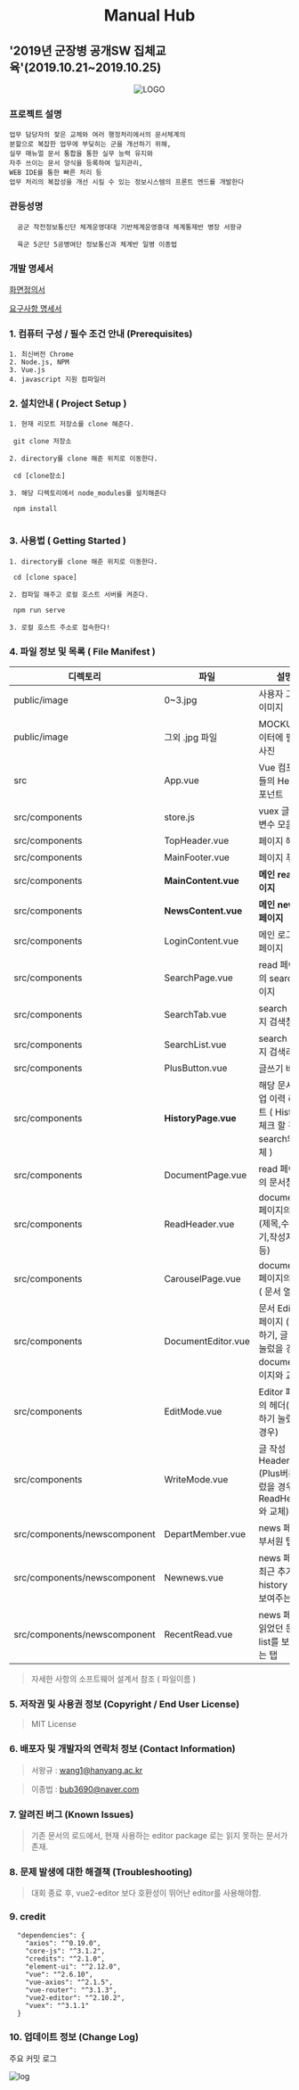 
<h1 align="center"> Manual Hub</h1>


## '2019년 군장병 공개SW 집체교육'(2019.10.21~2019.10.25)


<p align="center">
  <img src="./readmeIMG/logo.png" alt="LOGO"/>
</p>

### 프로젝트 설명
```
업무 담당자의 잦은 교체와 여러 행정처리에서의 문서체계의
분할으로 복잡한 업무에 부딪히는 군을 개선하기 위해,
실무 매뉴얼 문서 통합을 통한 실무 능력 유지와 
자주 쓰이는 문서 양식을 등록하여 일지관리,
WEB IDE를 통한 빠른 처리 등
업무 처리의 복잡성을 개선 시킬 수 있는 정보시스템의 프론트 엔드를 개발한다
```


### 관등성명
```
  공군 작전정보통신단 체계운영대대 기반체계운영중대 체계통제반 병장 서왕규

  육군 5군단 5공병여단 정보통신과 체계반 일병 이종법
```

### 개발 명세서 
[화면정의서](https://github.com/bub3690/manualhub/blob/master/readmeIMG/Web_ManualHub_Team_%EC%86%8C%ED%94%84%ED%8A%B8%EC%9B%A8%EC%96%B4%EC%84%A4%EA%B3%84%EC%84%9C%5B%ED%99%94%EB%A9%B4%EC%A0%95%EC%9D%98%EC%84%9C%5D.pdf)


[요구사항 명세서](https://github.com/bub3690/manualhub/blob/master/readmeIMG/Web_ManualHub_Team_%EC%9A%94%EA%B5%AC%EC%82%AC%ED%95%AD%EB%AA%85%EC%84%B8%EC%84%9C.pdf)




### 1. 컴퓨터 구성 / 필수 조건 안내 (Prerequisites)
```
1. 최신버전 Chrome
2. Node.js, NPM
3. Vue.js
4. javascript 지원 컴파일러
```

### 2. 설치안내 ( Project Setup )


```
1. 현재 리모트 저장소를 clone 해준다.

 git clone 저장소
 
2. directory를 clone 해준 위치로 이동한다.

 cd [clone장소]
 
3. 해당 디렉토리에서 node_modules를 설치해준다

 npm install
 
```


### 3. 사용법 ( Getting Started )
  ```
  1. directory를 clone 해준 위치로 이동한다.
  
   cd [clone space]
   
  2. 컴파일 해주고 로컬 호스트 서버를 켜준다.
  
   npm run serve
   
  3. 로컬 호스트 주소로 접속한다!
  
  ```


### 4. 파일 정보 및 목록 ( File Manifest )
|디렉토리|파일|설명|
|------|---|---|
|public/image|0~3.jpg|사용자 그룹별 이미지|
|public/image|그외 .jpg 파일|MOCKUP 데이터에 필요한 사진|
|src|App.vue| Vue 컴포넌트들의 Head 컴포넌트|
|src/components|store.js| vuex 글로벌 변수 모음파일 |
|src/components|TopHeader.vue|페이지 헤더|
|src/components|MainFooter.vue|페이지 푸터|
|src/components|**MainContent.vue**|**메인 read 페이지**|
|src/components|**NewsContent.vue**|**메인 news 페이지**|
|src/components|LoginContent.vue|메인 로그인 페이지|
|src/components|SearchPage.vue|read 페이지의 search 페이지|
|src/components|SearchTab.vue|search 페이지 검색창|
|src/components|SearchList.vue|search 페이지 검색리스트|
|src/components|PlusButton.vue|글쓰기 버튼|
|src/components|**HistoryPage.vue**| 해당 문서 작업 이력 리스트 ( History 체크 할 경우 search와 교체 )|
|src/components|DocumentPage.vue|read 페이지의 문서창|
|src/components|ReadHeader.vue|document 페이지의 헤더(제목,수정하기,작성자 등등)|
|src/components|CarouselPage.vue|document 페이지의 내용( 문서 열람 )|
|src/components|DocumentEditor.vue| 문서 Editor 페이지 ( 수정하기, 글 작성 눌렀을 경우 document페이지와 교체 )|
|src/components|EditMode.vue|Editor 페이지의 헤더( 수정하기 눌렀을 경우)|
|src/components|WriteMode.vue|글 작성 Header (Plus버튼 눌렀을 경우 ReadHeader 와 교체)|
|src/components/newscomponent|DepartMember.vue|news 페이지 부서원 탭|
|src/components/newscomponent|Newnews.vue|news 페이지 최근 추가된 history list를 보여주는 탭|
|src/components/newscomponent|RecentRead.vue|news 페이지 읽었던 문서 list를 보여주는 탭|

> 자세한 사항의 소프트웨어 설계서 참조 ( 파일이름 )

### 5. 저작권 및 사용권 정보 (Copyright / End User License)
> MIT License

### 6. 배포자 및 개발자의 연락처 정보 (Contact Information)
> 서왕규 : wang1@hanyang.ac.kr


> 이종법 : bub3690@naver.com

### 7. 알려진 버그 (Known Issues)
> 기존 문서의 로드에서, 현재 사용하는 editor package 로는 읽지 못하는 문서가 존재.
### 8. 문제 발생에 대한 해결책 (Troubleshooting)
> 대회 종료 후, vue2-editor 보다 호환성이 뛰어난 editor를 사용해야함.
### 9. credit
```
  "dependencies": {
    "axios": "^0.19.0",
    "core-js": "^3.1.2",
    "credits": "^2.1.0",
    "element-ui": "^2.12.0",
    "vue": "^2.6.10",
    "vue-axios": "^2.1.5",
    "vue-router": "^3.1.3",
    "vue2-editor": "^2.10.2",
    "vuex": "^3.1.1"
  }
```
### 10. 업데이트 정보 (Change Log)
주요 커밋 로그

  <img src="./readmeIMG/mainPullRequest.PNG" alt="log"/>


